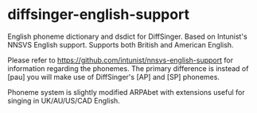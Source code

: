 # diffsinger-english-support
English phoneme dictionary and dsdict for DiffSinger. Based on Intunist's NNSVS English support.
Supports both British and American English.

Please refer to https://github.com/intunist/nnsvs-english-support for information regarding the phonemes.
The primary difference is instead of [pau] you will make use of DiffSinger's [AP] and [SP] phonemes.

Phoneme system is slightly modified ARPAbet with extensions useful for singing in UK/AU/US/CAD English.
